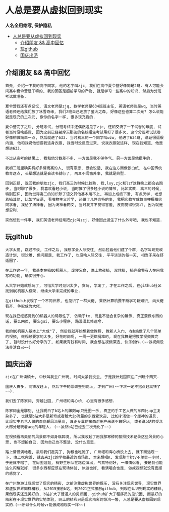 # 人总是要从虚拟回到现实
**人名全用缩写, 保护隐私**

- [人总是要从虚拟回到现实](#人总是要从虚拟回到现实)
  - [介绍朋友 && 高中回忆](#介绍朋友--高中回忆)
  - [玩github](#玩github)
  - [国庆出游](#国庆出游)

## 介绍朋友 && 高中回忆
    首先, 介绍一下我的高中同学, 他的名字叫zjc, 我们在高中夏令营好像同是2班. 有人可能会问高中夏令营是干嘛的, 我的回答是超前学习的产物, 就是学习一些高中的知识, 然后为分班考试做准备. 
    
    夏令营我还有点记忆, 语文老师是zjq, 数学老师是634班班主任, 英语老师则是wq, 当时英语老师还给我们放了冰雪奇缘, 我们2班自己还放了萤火之森, 好像这些也算二次元? 怎么说能就是现充的二次元, 像你的名字一样, 很多现充看的. 
    
    夏令营完了之后, 分班考试, 分班考试中还偶然遇见了zjc, 还和交流了一下试卷的难度, 试卷当时没啥感觉, 因为之前已经被摩天那边的名校招生考试吊打了很多次, 这个分班考试试卷好像稍微简单一点, 然后就进了633. 当时初三的一个同学叫wzw, 他进了634班, 说话很逗很内涵, 他和我说他想要我这身衣服, 我当时没反应过来, 说我衣服就这样, 现在我知道, 他是想进633. 
    
    不过从高考的结果上, 我和他分数差不多, 一方面是我不够争气, 另一方面是他挺牛的. 
    
    我初三班里确实有好多情商高的人, 很有意思, 很会说话, 我在这方面像张白纸, 在中国传统教育这点, 长辈想法就是会读书就行了, 两耳不闻窗外事, 我就是典型. 
    
    回到正题, 说回我的朋友zjc, 我们高三的时候比较熟, 我,lxy,zjc和lzf这群晚上都会去跑步, 当时聊了很多, 我喜欢看轻小说, 当时推了很多轻小说的情节, 比如实教. 高三的时候, 特别压抑, 因为觉得高三的知识除了语文其他基本用不上, 再加上成绩下滑, 有点厌学, 老想着搞其他, 比如学日语, 看唯物主义哲学, 还做了几件奇特的事, 我把实教写成故事梗概推给同学看, 我给了涛神看, 因为涛神看网文, 当时我并不觉得害羞, 反而觉得很高兴, 因为就是想安利. 
    
    突然想到一件事, 我们英语老师经常把zjc叫zcj, 好像因此诞生了什么外号吧, 我也不知道.

## 玩github
    大学太捞, 跳过不谈, 工作之后, 我想学会人际交往, 然后拉着他们建了个群, 名字叫现充改造计划, 很沙雕, 但问题是, 我工作了, 也没啥人际交往, 平平淡淡的每一天, 相当于呆在舒适圈了. 
    
    在工作这一年, 我基本在搞QQ机器人, 废寝忘食, 晚上熬夜搞, 双休搞, 搞完偷瞥有人在用我写的功能, 确实很开心.
    
    从大学开始就想玩了, 可惜大学时见识太少, 贪玩, 学废了, 才在工作之后, 在github社区找到QQ机器人框架, 继续大学未完成的事业.
    
    在github上发现了一个不同世界, 也见识了一群大佬, 果然计算机要不断学习新知识, 向大佬看齐, 争取成为大佬. 

    现在我已经感觉到QQ机器人的局限性了, 依赖于tx, 而且不适合复杂的展示, 真正要做东西的话, 要么网页, 要么gui, 要么小程序, 路漫漫其修远兮.

    我的QQ机器人基本上"大成"了, 然后我就开始想着做教程, 教新人入门, 在b站做了几个简单的视频, 做视频要学的太多, 好花时间啊, 一周一更都挺难的, 现在我算是把教学视频做完了, 暂时没什么好分享的了, 如果我有钱有时间, 我会想在视频深造, 快乐创作.(~~做视频没法养活自己~~)

## 国庆出游
    zjc在广州读硕士, 中秋叫我去广州玩, 时间太紧我没去, 于是我计划国庆在广州玩个两天.

    国庆人真多, 高铁没赶上, 然后下午的票改签到晚上, 才到广州(~~下次一定不掐点赶高铁了~~).

    我们去了陈家祠, 秀越公园, 广州塔和海心桥, 心里有很多感想.
    
    陈家祠全是雕刻, 让我明白了b站上的雕刻up只是图一乐, 真正的手工艺人做的东西比up主复杂多了, 也就是b站大多是新奇或者蹭大ip流量的东西受欢迎, 比如才浅做一个原神的道具, 比现实中老艺人做的百鸟朝凤流量高, 真正专业的东西对用户来说不算好玩, 或者说b站的受众大部分是玩着acg的年轻人. (~~虽然b站已经去二次元化了~~)

    在视频看再美丽的风景都不如身临其境, 所以我收起了用我那寒碜的拍照技术记录这些风景的心思, 也不想拍自己, 因为自己也不整活, 没什么意思.

    路上情侣满地走, 最后我们逛完了, 狗粮也吃饱了, 广州塔和海心桥没上去, 就下面远观一下, 晚上吃完饭, 就去离zjc的学校最近的商场逛, 本来想唱K, 发现那个ktv不单卖一小时, 于是就不唱了, 在周围逛逛, 有野生乐队在路边演出, 气氛特别好, 一堆情侣看, 要是我也能这么闪耀就好. 很多东西都应该在现场体验, 旅游也好, 看演唱会也是, 做成视频就没有震撼的感觉了.

    在广州旅游让我感觉了现实的精彩, 之前注重虚拟世界的娱乐, 没有关注现实世界, 现实世界和虚拟世界同样精彩, 从2015接触b站, 到2021正式接触github, 到现在认识到现实的精彩, 果然现实还是美好的, b站扩大了普通人的见识圈, github扩大了程序员的见识圈, 而最好的精彩在于现实世界的实地体验, 网上的精彩只是现实精彩的惊鸿一瞥, 人总是要从虚拟回到现实的.(~~所以什么时候vr能做成和现实一样~~)